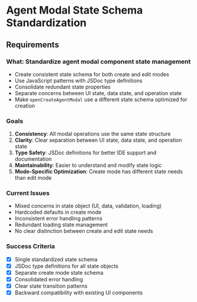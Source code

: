 # Agent Modal State Schema Standardization

## Requirements

### What: Standardize agent modal component state management
- Create consistent state schema for both create and edit modes
- Use JavaScript patterns with JSDoc type definitions
- Consolidate redundant state properties
- Separate concerns between UI state, data state, and operation state
- Make `openCreateAgentModal` use a different state schema optimized for creation

### Goals
1. **Consistency**: All modal operations use the same state structure
2. **Clarity**: Clear separation between UI state, data state, and operation state
3. **Type Safety**: JSDoc definitions for better IDE support and documentation
4. **Maintainability**: Easier to understand and modify state logic
5. **Mode-Specific Optimization**: Create mode has different state needs than edit mode

### Current Issues
- Mixed concerns in state object (UI, data, validation, loading)
- Hardcoded defaults in create mode
- Inconsistent error handling patterns
- Redundant loading state management
- No clear distinction between create and edit state needs

### Success Criteria
- [x] Single standardized state schema
- [x] JSDoc type definitions for all state objects
- [x] Separate create mode state schema
- [x] Consolidated error handling
- [x] Clear state transition patterns
- [x] Backward compatibility with existing UI components
